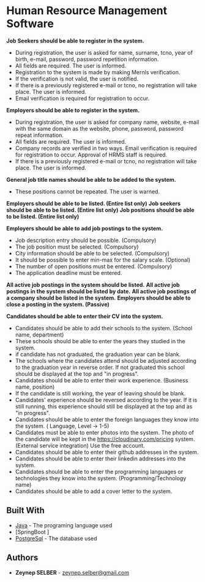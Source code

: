 
# Human Resource Management Software
**Job Seekers should be able to register in the system.**
- During registration, the user is asked for name, surname, tcno, year of birth, e-mail, password, password repetition information.
- All fields are required. The user is informed.
- Registration to the system is made by making Mernis verification.
- If the verification is not valid, the user is notified.
- If there is a previously registered e-mail or tcno, no registration will take place. The user is informed.
- Email verification is required for registration to occur.

**Employers should be able to register in the system.**
- During registration, the user is asked for company name, website, e-mail with the same domain as the website, phone, password, password repeat information.
- All fields are required. The user is informed.
- Company records are verified in two ways. Email verification is required for registration to occur. Approval of HRMS staff is required.
- If there is a previously registered e-mail or tcno, no registration will take place. The user is informed.

**General job title names should be able to be added to the system.**
- These positions cannot be repeated. The user is warned.

**Employers should be able to be listed. (Entire list only)**
**Job seekers should be able to be listed. (Entire list only)**
**Job positions should be able to be listed. (Entire list only)**

**Employers should be able to add job postings to the system.**
- Job description entry should be possible. (Compulsory)
- The job position must be selected. (Compulsory)
- City information should be able to be selected. (Compulsory)
- It should be possible to enter min-max for the salary scale. (Optional)
- The number of open positions must be entered. (Compulsory)
- The application deadline must be entered.

**All active job postings in the system should be listed.**
**All active job postings in the system should be listed by date.**
**All active job postings of a company should be listed in the system.**
**Employers should be able to close a posting in the system. (Passive)**

**Candidates should be able to enter their CV into the system.**
- Candidates should be able to add their schools to the system. (School name, department)
- These schools should be able to enter the years they studied in the system.
- if candidate has not graduated, the graduation year can be blank.
- The schools where the candidates attend should be adjusted according to the graduation year in reverse order. If not graduated this school should be displayed at the top and "in progress".
- Candidates should be able to enter their work experience. (Business name, position)
- If the candidate is still working, the year of leaving should be blank.
- Candidates' experience should be reversed according to the year. If it is still running, this experience should still be displayed at the top and as "in progress".
- Candidates should be able to enter the foreign languages they know into the system. ( Language, Level -> 1-5)
- Candidates must be able to enter photos into the system. The photo of the candidate will be kept in the https://cloudinary.com/pricing system. (External service integration) Use the free account.
- Candidates should be able to enter their github addresses in the system.
- Candidates should be able to enter their linkedin addresses into the system.
- Candidates should be able to enter the programming languages or technologies they know into the system. (Programming/Technology name)
- Candidates should be able to add a cover letter to the system.

## Built With
-   [Java](https://www.oracle.com/java/technologies/)  - The programing language used
-  [SpringBoot ]
-  [PostgreSql](https://www.postgresql.org/) - The database used

## Authors
 - **Zeynep SELBER**  - zeynep.selber@gmail.com